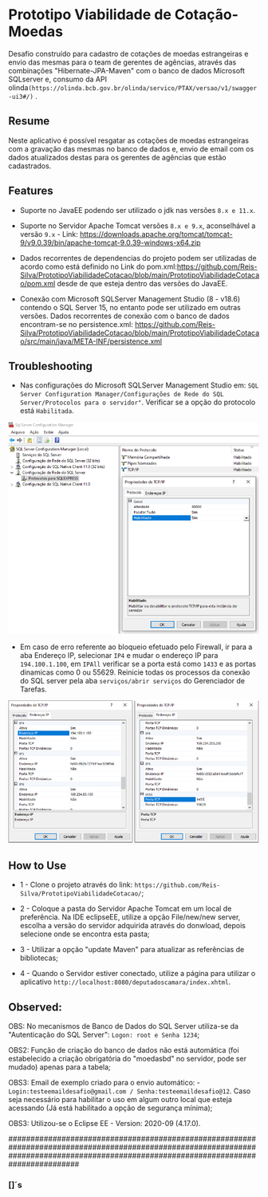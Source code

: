 # Prototipo Viabilidade de Cotação-Moedas

Desafio construído para cadastro de cotações de moedas estrangeiras e envio das mesmas para o team de gerentes de agências, através das combinações "Hibernate-JPA-Maven" com o banco de dados Microsoft SQLserver e, consumo da API olinda`(https://olinda.bcb.gov.br/olinda/servico/PTAX/versao/v1/swagger-ui3#/)` .

## Resume

Neste aplicativo é possível resgatar as cotações de moedas estrangeiras com a gravação das mesmas no banco de dados e, envio de email com os dados atualizados destas para os gerentes de agências que estão cadastrados.  

## Features

- Suporte no JavaEE podendo ser utilizado o jdk nas versões `8.x e 11.x`.

- Suporte no Servidor Apache Tomcat versões `8.x e 9.x`, aconselhável a versão `9.x` - Link: https://downloads.apache.org/tomcat/tomcat-9/v9.0.39/bin/apache-tomcat-9.0.39-windows-x64.zip

- Dados recorrentes de dependencias do projeto podem ser utilizadas de acordo como está definido no Link do pom.xml:https://github.com/Reis-Silva/PrototipoViabilidadeCotacao/blob/main/PrototipoViabilidadeCotacao/pom.xml desde de que esteja dentro das versões do JavaEE.

- Conexão com Microsoft SQLServer Management Studio (8 - v18.6) contendo o SQL Server 15, no entanto pode ser utilizado em outras versões. Dados recorrentes de conexão com o banco de dados encontram-se no persistence.xml: https://github.com/Reis-Silva/PrototipoViabilidadeCotacao/blob/main/PrototipoViabilidadeCotacao/src/main/java/META-INF/persistence.xml


## Troubleshooting

- Nas configurações do Microsoft SQLServer Management Studio em: `SQL Server Configuration Manager/Configurações de Rede do SQL Server/Protocolos para o servidor"`. Verificar se a opção do protocolo está `Habilitada`.
 
<p align="center">
<img src="https://github.com/Reis-Silva/PrototipoViabilidadeCotacao/blob/main/PrototipoViabilidadeCotacao/src/main/java/META-INF/resources/img/ProtocoloHabilitado.png">
</p>
 
- Em caso de erro referente ao bloqueio efetuado pelo Firewall, ir para a aba Endereço IP, selecionar `IP4` e mudar o endereço IP para `194.100.1.100`, em `IPAll` verificar se a porta está como `1433` e as portas dinamicas como 0 ou 55629. Reinicie todas os processos da conexão do SQL server pela aba `serviços/abrir serviços` do Gerenciador de Tarefas. 
 
 <p align="center">
<img src="https://github.com/Reis-Silva/PrototipoViabilidadeCotacao/blob/main/PrototipoViabilidadeCotacao/src/main/java/META-INF/resources/img/IP4_IPAll.png">
</p>

## How to Use

-  1 - Clone o projeto através do link: `https://github.com/Reis-Silva/PrototipoViabilidadeCotacao/`;

-  2 - Coloque a pasta do Servidor Apache Tomcat em um local de preferência. Na IDE eclipseEE, utilize a opção File/new/new server, escolha a versão do servidor adquirida através do donwload, depois selecione onde se encontra esta pasta;

-  3 - Utilizar a opção "update Maven" para atualizar as referências de bibliotecas;

-  4 - Quando o Servidor estiver conectado, utilize a página para utilizar o aplicativo `http://localhost:8080/deputadoscamara/index.xhtml`.

## Observed:

OBS: No mecanismos de Banco de Dados do SQL Server utiliza-se da "Autenticação do SQL Server": `Logon: root e Senha 1234`; 

OBS2: Função de criação do banco de dados não está automática (foi estabelecido a criação obrigatória do "moedasbd" no servidor, pode ser mudado) apenas para a tabela;

OBS3: Email de exemplo criado para o envio automático: -  `Login:testeemaildesafio@gmail.com / Senha:testeemaildesafio@12`. Caso seja necessário para habilitar o uso em algum outro local que esteja acessando (Já está habilitado a opção de segurança mínima); 

OBS3: Utilizou-se o Eclipse EE - Version: 2020-09 (4.17.0).

########################################################################################################################################################################################
### []´s
